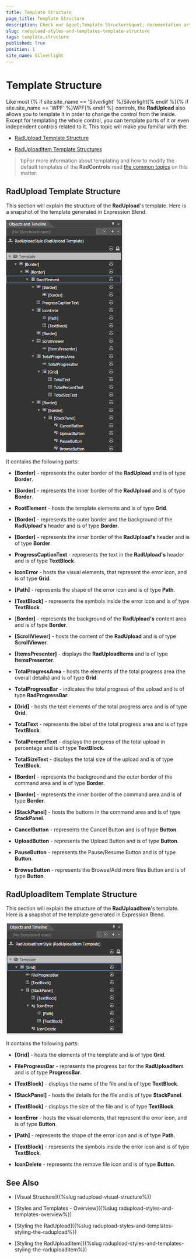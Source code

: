 ```yaml
---
title: Template Structure
page_title: Template Structure
description: Check our &quot;Template Structure&quot; documentation article for the RadUpload {{ site.framework_name }} control.
slug: radupload-styles-and-templates-template-structure
tags: template,structure
published: True
position: 1
site_name: Silverlight
---
```


# Template Structure



Like most {% if site.site_name == 'Silverlight' %}Silverlight{% endif %}{% if site.site_name == 'WPF' %}WPF{% endif %} controls, the __RadUpload__ also allows you to template it in order to change the control from the inside. Except for templating the whole control, you can template parts of it or even independent controls related to it. This topic will make you familiar with the:

* [RadUpload Template Structure](#RadUpload_Template_Structure)

* [RadUploadItem Template Structures](#RadUploadItem_Template_Structure)

>tipFor more information about templating and how to modify the default templates of the __RadControls__ read [the common topics](http://www.telerik.com/help/silverlight/common-styling-appearance-edit-control-templates-blend.html) on this matter.

## RadUpload Template Structure

This section will explain the structure of the __RadUpload__'s template. Here is a snapshot of the template generated in Expression Blend.

![WPF RadUpload Template Structure](images/RadUpload_Styles_and_Templates_TemplateStructure_01.png)

It contains the following parts:

* __[Border]__ - represents the outer border of the __RadUpload__ and is of type __Border__.
            

* __[Border]__ - represents the inner border of the __RadUpload__ and is of type __Border__.
                

* __RootElement__ - hosts the template elements and is of type __Grid__.
                    

* __[Border]__ - represents the outer border and the background of the __RadUpload's__ header and is of type __Border__.
                        

* __[Border]__ - represents the inner border of the __RadUpload's__ header and is of type __Border__.
                          

* __ProgressCaptionText__ - represents the text in the __RadUpload's__ header and is of type __TextBlock__.
                      

* __IconError__ - hosts the visual elements, that represent the error icon, and is of type __Grid__.
                        

* __[Path]__ - represents the shape of the error icon and is of type __Path__.
                          

* __[TextBlock]__ - represents the symbols inside the error icon and is of type __TextBlock__.
                          

* [__Border]__ - represents the background of the __RadUpload's__ content area and is of type __Border__.
                      

* __[ScrollViewer]__ - hosts the content of the __RadUpload__ and is of type __ScrollViewer__.
                        

* __[ItemsPresenter]__ - displays the __RadUploadItems__ and is of type __ItemsPresenter__.
                          

* __TotalProgressArea__ - hosts the elements of the total progress area (the overall details) and is of type __Grid__.
                        

* __TotalProgressBar__ - indicates the total progress of the upload and is of type __RadProgressBar__.
                          

* __[Grid]__ - hosts the text elements of the total progress area and is of type __Grid__.
                             

* __TotalText__ - represents the label of the total progress area and is of type __TextBlock__.
                               

* __TotalPercentText__ - displays the progress of the total upload in percentage and is of type __TextBlock__.
                               

* __TotalSizeText__ - displays the total size of the upload and is of type __TextBlock__.
                               

* __[Border]__ - represents the background and the outer border of the command area and is of type __Border__.
                        

* __[Border]__ - represents the inner border of the command area and is of type __Border__.
                            

* __[StackPanel]__ - hosts the buttons in the command area and is of type __StackPanel__.
                                

* __CancelButton__ - represents the Cancel Button and is of type __Button__.
                                  

* __UploadButton__ - represents the Upload Button and is of type __Button__.
                                  

* __PauseButton__ - represents the Pause/Resume Button and is of type __Button__.
                                  

* __BrowseButton__ - represents the Browse/Add more files Button and is of type __Button__.
                                  

## RadUploadItem Template Structure

This section will explain the structure of the __RadUploadItem__'s template. Here is a snapshot of the template generated in Expression Blend.

![WPF RadUpload RadUploadItem Template Structure](images/RadUpload_Styles_and_Temoplates_UploadItem_Template.png)

It contains the following parts:

* __[Grid]__ - hosts the elements of the template and is of type __Grid__.
            

* __FileProgressBar__ - represents the progress bar for the __RadUploadItem__ and is of type __ProgressBar__.
              

* __[TextBlock]__ - displays the name of the file and is of type __TextBlock__.
              

* __[StackPanel]__ - hosts the details for the file and is of type __StackPanel__.
                

* __[TextBlock]__ - displays the size of the file and is of type __TextBlock__.
                  

* __IconError__ - hosts the visual elements, that represent the error icon, and is of type __Button__.
                    

* __[Path]__ - represents the shape of the error icon and is of type __Path__.
                      

* __[TextBlock]__ - represents the symbols inside the error icon and is of type __TextBlock__.
                      

* __IconDelete__ - represents the remove file icon and is of type __Button__.
                  

## See Also

 * [Visual Structure]({%slug radupload-visual-structure%})

 * [Styles and Templates - Overview]({%slug radupload-styles-and-templates-overview%})

 * [Styling the RadUpload]({%slug radupload-styles-and-templates-styling-the-radupload%})

 * [Styling the RadUploadItem]({%slug radupload-styles-and-templates-styling-the-raduploaditem%})
